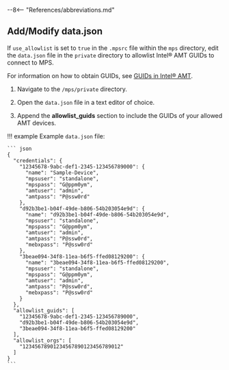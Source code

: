 --8<-- "References/abbreviations.md"
## Add/Modify data.json

If `use_allowlist` is set to `true` in the `.mpsrc` file within the `mps` directory, edit the `data.json` file in the `private` directory to allowlist Intel® AMT GUIDs to connect to MPS. 

For information on how to obtain GUIDs, see [GUIDs in Intel® AMT](../Topics/guids.md).

1. Navigate to the `/mps/private` directory.

2. Open the `data.json` file in a text editor of choice.

3. Append the **allowlist_guids** section to include the GUIDs of your allowed AMT devices.

!!! example
    Example `data.json` file:

    ``` json
    {
      "credentials": {
        "12345678-9abc-def1-2345-123456789000": {
          "name": "Sample-Device",
          "mpsuser": "standalone",
          "mpspass": "G@ppm0ym",
          "amtuser": "admin",
          "amtpass": "P@ssw0rd"
        },
        "d92b3be1-b04f-49de-b806-54b203054e9d": {
          "name": "d92b3be1-b04f-49de-b806-54b203054e9d",
          "mpsuser": "standalone",
          "mpspass": "G@ppm0ym",
          "amtuser": "admin",
          "amtpass": "P@ssw0rd",
          "mebxpass": "P@ssw0rd"
        },
        "3beae094-34f8-11ea-b6f5-ffed08129200": {
          "name": "3beae094-34f8-11ea-b6f5-ffed08129200",
          "mpsuser": "standalone",
          "mpspass": "G@ppm0ym",
          "amtuser": "admin",
          "amtpass": "P@ssw0rd",
          "mebxpass": "P@ssw0rd"
        }
      },
      "allowlist_guids": [
        "12345678-9abc-def1-2345-123456789000",
        "d92b3be1-b04f-49de-b806-54b203054e9d",
        "3beae094-34f8-11ea-b6f5-ffed08129200"
      ],
      "allowlist_orgs": [
        "12345678901234567890123456789012"
      ]
    }
    ```